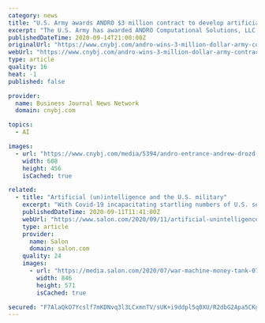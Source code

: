 ```yaml
---
category: news
title: "U.S. Army awards ANDRO $3 million contract to develop artificial-intelligent radio"
excerpt: "The U.S. Army has awarded ANDRO Computational Solutions, LLC a $3 million U.S. Army Rapid Innovation Fund (RIF) contract to develop a “first-of-its-kind,” artificial intelligence (AI) based radio. It’s called DEEPLink under its I-ROAM (Intelligent RadiO with Agility via Machine-learning) project,"
publishedDateTime: 2020-09-14T21:00:00Z
originalUrl: "https://www.cnybj.com/andro-wins-3-million-dollar-army-contract/"
webUrl: "https://www.cnybj.com/andro-wins-3-million-dollar-army-contract/"
type: article
quality: 16
heat: -1
published: false

provider:
  name: Business Journal News Network
  domain: cnybj.com

topics:
  - AI

images:
  - url: "https://www.cnybj.com/media/5394/andro-entrance-andrew-drozd-provided-f.jpg"
    width: 608
    height: 456
    isCached: true

related:
  - title: "Artificial (un)intelligence and the U.S. military"
    excerpt: "With Covid-19 incapacitating startling numbers of U.S. service members and modern weapons proving increasingly lethal, the American military is relyingever more frequently on intelligent robots to conduct hazardous combat operations."
    publishedDateTime: 2020-09-11T11:41:00Z
    webUrl: "https://www.salon.com/2020/09/11/artificial-unintelligence-and-the-us-military_partner/"
    type: article
    provider:
      name: Salon
      domain: salon.com
    quality: 24
    images:
      - url: "https://media.salon.com/2020/07/war-machine-money-tank-0714201.jpg"
        width: 846
        height: 571
        isCached: true

secured: "F7AlaQkO7Ycslf7mKDNvq3l3LCxmnTV/sUK+i9ddpl5q0XU/R2dbG2Apa5CKgNb2LNoOAAVqpnhLn4bpKqmvWXbNppSou+j5LVau5MSF44CRlETuSHnAZeiYkrlepiU0yDSBtyP3vtg/gmyaGKBYEo7EbWtMx0HLjlScBymonRQZ3p3N0FBRtRx5UIKpETqh18wMhzzzfC0W74ciwLWWL3sk75zlKyoNrv+MJ0qlqgcj4wlozO+y0QD7gu2HpxmZQZoNcbSUkDH0krjPtqgbmtujZn2bqlvwxEbI5sW0RewprF0rZpTcsStGZcgDfdVbrpWQW/Iz4OFOMgMnMz2yCZM+BqTLhyCihPdom9EpftU=;SJyy8QJfEqQod5tjoAJL7w=="
---
```


